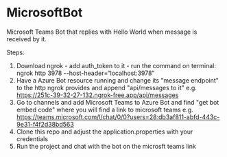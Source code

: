 # MicrosoftBot
Microsoft Teams Bot that replies with Hello World when message is received by it.


Steps: 

1) Download ngrok - add auth_token to it - run the command on terminal: ngrok http 3978 --host-header=“localhost:3978”
2) Have a Azure Bot resource running and change its "message endpoint" to the http ngrok provides and append "api/messages to it"
    e.g. https://251c-39-32-27-132.ngrok-free.app/api/messages 
3) Go to channels and add Microsoft Teams to Azure Bot and find "get bot embed code" where you will find a link to microsoft teams
    e.g.  https://teams.microsoft.com/l/chat/0/0?users=28:db3af811-abfd-443c-9e31-f4f2d38bd563
4) Clone this repo and adjust the application.properties with your credentials
5) Run the project and chat with the bot on the microsft teams link
